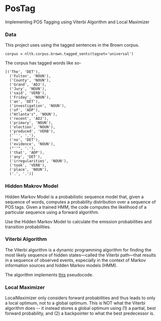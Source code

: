 # PosTag
Implementing POS Tagging using Viterbi Algorithm and Local Maximizer

### Data
This project uses using the tagged sentences in the Brown corpus.
```
corpus = nltk.corpus.brown.tagged_sents(tagset='universal')
```

The corpus has tagged words  like so-

    [('The', 'DET'),
      ('Fulton', 'NOUN'),
      ('County', 'NOUN'),
      ('Grand', 'ADJ'),
      ('Jury', 'NOUN'),
      ('said', 'VERB'),
      ('Friday', 'NOUN'),
      ('an', 'DET'),
      ('investigation', 'NOUN'),
      ('of', 'ADP'),
      ("Atlanta's", 'NOUN'),
      ('recent', 'ADJ'),
      ('primary', 'NOUN'),
      ('election', 'NOUN'),
      ('produced', 'VERB'),
      ('``', '.'),
      ('no', 'DET'),
      ('evidence', 'NOUN'),
      ("''", '.'),
      ('that', 'ADP'),
      ('any', 'DET'),
      ('irregularities', 'NOUN'),
      ('took', 'VERB'),
      ('place', 'NOUN'),
      ('.', '.')]

### Hidden Makrov Model
Hidden Markov Model is a probabilistic sequence model that, given a sequence of words, computes a probability distribution over a sequence of POS tags. Given a trained HMM, the code computes the likelihood of a particular sequence using a forward algorithm.

Use the Hidden Markov Model to calculate the emission probabilities and transition probabilities.

### Viterbi Algorithm
The Viterbi algorithm is a dynamic programming algorithm for finding the most likely sequence of hidden states—called the Viterbi path—that results in a sequence of observed events, especially in the context of Markov information sources and hidden Markov models (HMM).

The algorithm implements [this](https://en.wikipedia.org/wiki/Viterbi_algorithm#Pseudocode "this") pseudocode.

### Local Maximizer
LocalMaximizer only considers forward probabilities and thus leads to only a local optimum, not to a global optimum. This is NOT what the Viterbi algorithm does -- it instead stores a global optimum using (1) a partial, best forward probability, and (2) a backpointer to what the best predecessor is.


